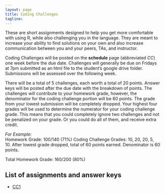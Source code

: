 ```yaml
---
layout: page
title: Coding Challenges
tagline:
---
```


These are short assignments designed to help you get more comfortable with using R, while also challenging you in the language. They are meant to increase your ability to find solutions on your own and also increase communication between you and your peers, TAs, and instructor.

Coding Challenges will be posted on the **schedule** page (abbreviated *CC*) one week before the due date. Challenges will generally be due on Fridays at 7pm submitted as an html file to the student’s google drive folder. Submissions will be assessed over the following week.

There will be a total of 5 challenges, each worth a total of 20 points. Answer keys will be posted after the due date with the breakdown of points. The challenges will contribute to your homework grade, however, the denominator for the coding challenge portion will be 60 points. The grade from your lowest submission will be completely dropped. Your highest four grades will be used to determine the numerator for your coding challenge grade. This means that you could completely ignore two challenges and not be penalized on your grade. Or you could do all of them, and receive extra credit. 

_For Example:_  
Homework Grade: 100/140 (71%)
Coding Challenge Grades: 10, 20, 20, 5, 10. After lowest grade dropped, total of 60 points earned. Denominator is 60 points.

Total Homework Grade: 160/200 (80%)

## List of assignments and answer keys

 - [CC1](../assets/challenges/coding-challenge-1.pdf)
 
<!--  - [BC1 Answer Key](../assets/challenges/biweekly-challenge-1-answers.pdf)
 - [BC 2](../assets/challenges/biweekly-challenge-2.pdf)
 - [BC 3](../assets/challenges/biweekly-challenge-3.pdf)
 - [BC 4](../assets/challenges/biweekly-challenge-4.pdf)
-->